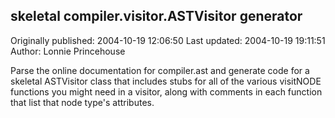 ## skeletal compiler.visitor.ASTVisitor generator

Originally published: 2004-10-19 12:06:50
Last updated: 2004-10-19 19:11:51
Author: Lonnie Princehouse

Parse the online documentation for compiler.ast and generate code for a skeletal ASTVisitor class that includes stubs for all of the various visitNODE functions you might need in a visitor, along with comments in each function that list that node type's attributes.